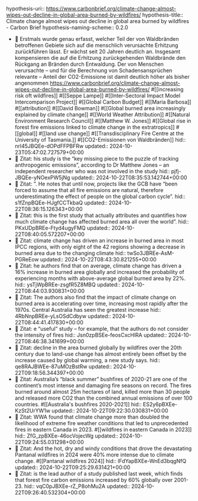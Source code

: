 hypothesis-uri:: https://www.carbonbrief.org/climate-change-almost-wipes-out-decline-in-global-area-burned-by-wildfires/
hypothesis-title:: Climate change almost wipes out decline in global area burned by wildfires - Carbon Brief
hypothesis-naming-scheme:: 0.2.0

- 📝 Erstmals wurde genau erfasst, welcher Teil der von Waldbränden betroffenen Gebiete sich auf die menschlich verursachte Erhitzung zurückführen lässt. Er wächst seit 20 Jahren deutlich an. Insgesamt kompensieren die auf die Erhitzung zurückgehenden Waldbrände den Rückgang an Bränden durch Entwaldung. Der von Menschen verursachte – und für die Berechnung von Schadensansprüchen relevante – Anteil der CO2-Emissione ist damit deutlich höher als bisher angenommen https://www.carbonbrief.org/climate-change-almost-wipes-out-decline-in-global-area-burned-by-wildfires/ #[[increasing risk oft wildfires]] #[[Seppe Lampe]] #[[Inter-Sectoral Impact Model Intercomparison Project]] #[[Global Carbon Budget]] #[[Maria Barbosa]] #[[attribution]] #[[David Bowman]] #[[Global burned area increasingly explained by climate change]] #[[World Weather Attribution]] #[[Natural Environment Research Council]] #[[Matthew W. Jones]] #[[Global rise in forest fire emissions linked to climate change in the extratropics]] #[[global]] #[[land use change]] #[[Transdisciplinary Fire Centre at the University of Tasmania.]] #[[CO2-Emissionen von Waldbränden]]
  hid:: nrl45JBQEe-dOPdFFPBFRw
  updated:: 2024-10-23T05:47:02.727579+00:00
- 📌 Zitat: his study is the “key missing piece to the puzzle of tracking anthropogenic emissions”, according to Dr Matthew Jones – an independent researcher who was not involved in the study
  hid:: pjfj-JBQEe-yNOexPW5jNg
  updated:: 2024-10-22T08:35:53.142744+00:00
- 📌 Zitat: ”. He notes that until now, projects like the GCB have “been forced to assume that all fire emissions are natural, therefore underestimating the effect of people on the global carbon cycle”.
  hid:: s1fZnpBQEe-HJgfCCTkbaQ
  updated:: 2024-10-22T08:36:15.126343+00:00
- 📌 Zitat: this is the first study that actually attributes and quantifies how much climate change has affected burned area all over the world”.
  hid:: PKxUDpBREe-Ftyd4ugyFMQ
  updated:: 2024-10-22T08:40:05.572207+00:00
- 📌 Zitat: climate change has driven an increase in burned area in most IPCC regions, with only eight of the 42 regions showing a decrease in burned area due to the changing climate
  hid:: twSo3JBREe-AsM-PGReEow
  updated:: 2024-10-22T08:43:30.821255+00:00
- 📌 Zitat: he authors find that on average, climate change has driven a 16% increase in burned area globally and increased the probability of experiencing months with above-average global burned area by 22%.
  hid:: ysTjWpBREe-zsgfR5Z8MBQ
  updated:: 2024-10-22T08:44:03.930831+00:00
- 📌 Zitat: The authors also find that the impact of climate change on burned area is accelerating over time, increasing most rapidly after the 1970s. Central Australia has seen the greatest increase
  hid:: 4RbNnpBREe-yLsOSdCdbyw
  updated:: 2024-10-22T08:44:41.417830+00:00
- 📌 Zitat: e “useful” study – for example, that the authors do not consider the intensity of fires
  hid:: Jsn0zpBSEe-feosCxcHlRA
  updated:: 2024-10-22T08:46:38.341699+00:00
- 📌 Zitat: decline in the area burned globally by wildfires over the 20th century due to land-use change has almost entirely been offset by the increase caused by global warming, a new study says.
  hid:: qe8RAJBWEe-87uMOzBstRw
  updated:: 2024-10-22T09:18:56.344397+00:00
- 📌 Zitat: Australia’s “black summer” bushfires of 2020-21 are one of the continent’s most intense and damaging fire seasons on record. The fires burned around almost 25m hectares of land, killed more than 30 people and released more CO2 than the combined annual emissions of over 100 countries. #[[Australia's bushfires 2020-2021]]
  hid:: ES2y6pBXEe-KzSt2UrYW1w
  updated:: 2024-10-22T09:22:30.030831+00:00
- 📌 Zitat: WWA found that climate change more than doubled the likelihood of extreme fire weather conditions that led to unprecedented fires in eastern Canada in 2023. #[[wildfires in eastern Canada in 2023]]
  hid:: ZfG_zpBXEe-46ocVojecWg
  updated:: 2024-10-22T09:24:55.031298+00:00
- 📌 Zitat: And the hot, dry and windy conditions that drove the devastating Pantanal wildfires in 2024 were 40% more intense due to climate change. #[[Pantanal wildfires 2024]]
  hid:: lFdYapBXEe-WnEd3bqgNfQ
  updated:: 2024-10-22T09:25:29.631421+00:00
- 📌 Zitat: is the lead author of a study published last week, which finds that forest fire carbon emissions increased by 60% globally over 2001-23.
  hid:: vqC0pJBXEe-rZ_P8ohMu2A
  updated:: 2024-10-22T09:26:40.532304+00:00
